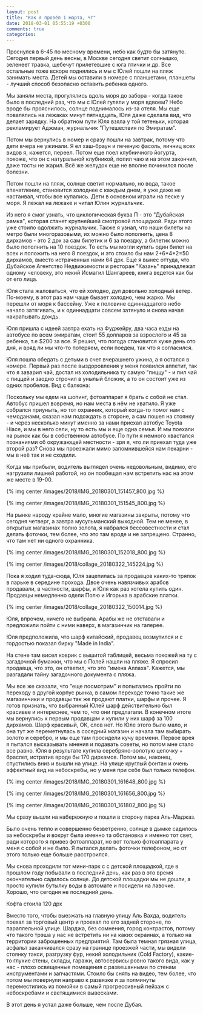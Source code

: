 ```yaml
---
layout: post
title: "Как я провёл 1 марта, Чт"
date: 2018-03-01 05:55:19 +0300
comments: true
categories: 
---
```

Проснулся в 6-45 по месному времени, небо как будто бы затянуто. Сегодня первый день весны, в Москве сегодня светит солнышко, зеленеет травка, щебечут прилетевшие с юга птички и др. Все остальные тоже вскоре поднялись и мы с Юлей пошли на пляж занимать места. Детей мы оставили в номере с планшетами, планшеты - лучший способ безопасно оставить ребенка одного. 

Мы заняли места, прогулялись вдоль моря до забора - когда такое было в последний раз, что мы с Юлей гуляли у моря вдвоем? Небо вроде бы прояснилось, солнце поднималось из-за отеля. Мы еще повалялись на лежаках минут пятнадцать, Юля даже сделала вид, что делает зарядку. На обратном пути Юля взяла у той тетеньки, которая рекламирует Аджман, журнальчик "Путешествия по Эмиратам".

Потом мы вернулись в номер и сразу пошли на завтрак, потому что дети вчера не ужинали. Я ел хаш-браун и печеную фасоль, яичниц всех видов я, кажется, переел. Потом еще поел клубничного йогурта, похоже, что он с натуральной клубникой, попил чаю и на этом закончил, даже тосты не жарил. Всё же желудок еще не вполне починился после болезни.

Потом пошли на пляж, солнце светит нормально, но вода, такое впечатление, становится холоднее с каждым днем, я уже даже не настаивал, чтобы все купались. Дети в основном играли на песке у моря. Я лежал на лежаке и читал Юлин журнальчик.

Из него я смог узнать, что циклопическая буква П - это "Дубайская рамка", которая станет крупнейшей смотровой площадкой. Ради этого уже стоило одолжить журнальчик. Также я узнал, что наши билеты на метро были многоразовыми, их можно было пополнить, цена 8 дирхамов - это 2 дрх за сам билетик и 6 за поездку, а билетик можно было пополнить на 10 поездок. То есть мы могли купить один билет на всех и положить на него 8 поездок, и это стоило бы нам 2+6\*4\*2=50 дирхамов, вместо истраченных нами 64 дрх. Еще я вынес оттуда, что Дубайское Агентство Недвижимости и ресторан "Казань" принадлежат одному человеку, это некий Исмагил Шангареев, книга ведется как бы от его лица.

Юля стала жаловаться, что ей холодно, дул довольно холодный ветер. По-моему, в этот раз нам чаще бывает холодно, чем жарко. Мы перешли от моря к бассейну. Уже к половине одиннадцатого небо начало затягивать, и к одиннадцати совсем затянуло и снова начал накрапывать дождь.

Юля пришла с идеей завтра ехать на Фуджейру, два часа езды на автобусе по всем эмиратам, стоит 55 долларов за взрослого и 45 за ребенка, т.е $200 за все. Я решил, что погода становится хуже день ото дня, и вряд ли мы что-то потеряем, если поедем, так что я согласился. 





Юля пошла обедать с детьми в счет вчерашнего ужина, а я остался в номере. Первый раз после выздоровления у меня появился аппетит, так что я заварил чай, достал из холодильника ту самую "пиццу" - и пил чай с пиццей и заодно строчил в унылый бложик, а то он состоит уже из одних пробелов. Вид с балкона:

Поскольку мы едем на шопинг, фотоаппарат я брать с собой не стал. Автобус пришел вовремя, но нам места в нём не хватило. Я уже собрался приуныть, но тот охранник, который когда-то помог нам с чемоданами, сказал нам подождать в стороне, а сам пошел на стоянку - и через несколько минут именно за нами приехал автобус Toyota Hiace, и мы в него сели, ну то есть мы и еще одна семья. И мы поехали на рынок как бы в собственном автобусе. По пути я немного хвастался познаниями об окружающей местности - зря я, что ли приехал туда уже второй раз? Снова мы проезжали мимо запомнившейся нам пекарни - мы в неё так и не сходили.

Когда мы прибыли, водитель выглядел очень недовольным, видимо, его нагрузили лишней работой, но он пообещал нам встретить нас на этом же месте в 19-00.

{% img center /images/2018/IMG_20180301_151457_800.jpg %}

{% img center /images/2018/IMG_20180301_151545_800.jpg %}

На рынке народу крайне мало, многие магазины закрыты, потому что сегодня четверг, а завтра мусульманский выходной. Тем не менее, в открытых магазинах полно золота, я набрался бессовестности и стал делать фоточки, тем более, что это там вроде и не запрещено. Странно, что там нет ни одного охранника. 

{% img center /images/2018/IMG_20180301_152018_800.jpg %}

{% img center /images/2018/collage_20180322_145224.jpg %}

Пока я ходил туда-сюда, Юля зацепилась за продавцов каких-то тряпок в ларьке в середине прохода. Двое очень навязчивых арабов продавали, в частности, шарфы, и Юля как раз хотела купить один. Продавцы немедленно одели Полю и Игорька в арабские платки.

{% img center /images/2018/collage_20180322_150014.jpg %}

Юля, впрочем, ничего не выбрала. Арабы же не отставали и предложили пойти с ними наверх, в магазинчик на галерее.

Юля предположила, что шарф китайский, продавец возмутился и с гордостью показал бирку "Made in India".

На стене там висел коврик с вышитой таблицей, весьма похожей на ту с загадочной бумажки, что мы с Полей нашли на пляже. Я спросил продавца, что это, он ответил, что это "имена Аллаха". Кажется, мы разгадали тайну загадочного документа с пляжа. 


Мы все же сказали, что "еще посмотрим" и попытались пройти по переходу в другой корпус рынка, в самом переходе точно такие же магазинчики и продавцы так же продают платки, шарфы и прочее. Я готов признать, что выбранный Юлей шарф действительно был красивее и интереснее, чем то, что они предлагали. В конечном итоге мы вернулись к первым продавцам и купили у них шарф за 100 дирхамов. Шарф красивый, ОК, слов нет. Но Юле этого было мало, и она тут же переметнулась в соседний магазин и начала там выбирать золото и серебро, и мы еще там просидели кучу времени. Первое врея я пытался высказывать мнения и подавать советы, но потом мне стало все равно. Юля в результате купила серебряно-золотую цепочку + браслет, истратив вроде бы 170 дирхамов. Потом мы, наконец, спустились вниз и вышли на улице. На улице круглый фонтан и очень эффектный вид на небоскребы, но у меня при себе был только телефон.

{% img center /images/2018/IMG_20180301_161648_800.jpg %}

{% img center /images/2018/IMG_20180301_161656_800.jpg %}

{% img center /images/2018/IMG_20180301_161802_800.jpg %}


Мы сразу вышли на набережную и пошли в сторону парка Аль-Маджаз.


Было очень тепло и совершенно безветренно, солнце в дымке садилось за небоскребы и вокруг была именно та обстановка и именно тот свет, ради которого я привез фотоаппарат, но вот только фотоаппарата у меня с собой и не было. Я пытался делать фоточки телефоном, но от этого только еще больше расстроился.

Мы снова проходили тот мини-парк с с детской площадкой, где в прошлом году побывали в последний день, как раз в это время окончательно садилось солнце. До детской площадки мы не дошли, а просто купили бутылку воды в автомате и посидели на лавочке. Хорошо, что сегодня не последний день.


Кофта стоила 120 дрх

Вместо того, чтобы выезжать на главную улицу Аль Вахда, водитель поехал за торговый центр и проехал по его задней стороне, по параллельной улице. Шарджа, без сомнения, город контрастов, потому что такого трэша у нас не встретить ни на каких окраинах, а только на территории заброшенных предприятий. Там была темная грязная улица, асфальт заканчивался сразу на границе проезжей части, мы видели стоянку такси, разгрузку фур, некий холодильник (Cold Factory), какие-то глухие стены, склады, гаражи, автосервисы ровно такого вида, как у нас - плохо освещенные помещения с развешанными по стенам инструментами и запчастями. Стоило бы снять на видео, тем более, что потом мы повернули направо к развязке и за полминуты переместились из помойки в самый прогрессивный пейзаж с небоскребами и светящимися вывесками.

В этот день я устал даже больше, чем после Дубая.